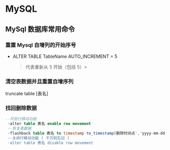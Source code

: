 # MySQL

## MySql 数据库常用命令

### 重置 Mysql 自增列的开始序号

- ALTER TABLE TableName AUTO_INCREMENT = 5
  > 代表重新从 5 开始（包括 5）>

### 清空表数据并且重置自增序列

truncate table [表名]

### 找回删除数据
```sql
--开启行移动功能 
 ·alter table 表名 enable row movement
 --恢复表数据
 ·flashback table 表名 to timestamp to_timestamp(删除时间点','yyyy-mm-dd hh24:mi:ss')
 --关闭行移动功能 ( 千万别忘记 )
 ·alter table 表名 disable row movement
```